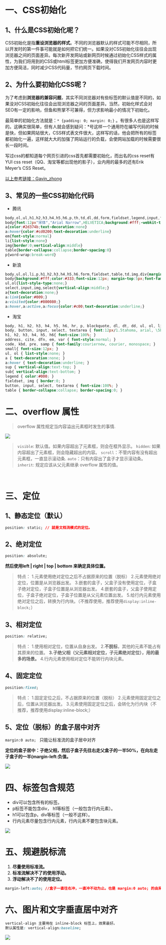 # 一、CSS初始化
## 1、什么是CSS初始化呢？
 CSS初始化是指**重设浏览器的样式**。不同的浏览器默认的样式可能不尽相同，所以开发时的第一件事可能就是如何把它们统一。如果没对CSS初始化往往会出现浏览器之间的页面差异。每次新开发网站或新网页时候通过初始化CSS样式的属性，为我们将用到的CSS或html标签更加方便准确，使得我们开发网页内容时更加方便简洁，同时减少CSS代码量，节约网页下载时间。



## 2、为什么要初始化CSS呢？
为了考虑到**浏览器的兼容问题**，其实不同浏览器对有些标签的默认值是不同的，如果没对CSS初始化往往会出现浏览器之间的页面差异。当然，初始化样式会对SEO有一定的影响，但鱼和熊掌不可兼得，但力求影响最小的情况下初始化。

最简单的初始化方法就是：` * {padding: 0; margin: 0;} ` 。有很多人也是这样写的。这确实很简单，但有人就会感到疑问：*号这样一个通用符在编写代码的时候是快，但如果网站很大，CSS样式表文件很大，这样写的话，他会把所有的标签都初始化一遍，这样就大大的加强了网站运行的负载，会使网站加载的时候需要很长一段时间。

写过css的都知道每个网页引进的css首先都需要初始化，而出名的css reset有YUI css reset（QQ、淘宝等都出现他的影子），业内用的最多的还有Erik Meyer’s CSS Reset。

[以上参考链接：Gavin_zhong](https://www.cnblogs.com/Gavinzhong/p/6995328.html)




## 3、常见的一些CSS初始化代码
- 腾讯

```css
body,ol,ul,h1,h2,h3,h4,h5,h6,p,th,td,dl,dd,form,fieldset,legend,input,textarea,select{margin:0;padding:0} 
body{font:12px"宋体","Arial Narrow",HELVETICA;background:#fff;-webkit-text-size-adjust:100%;} 
a{color:#2d374b;text-decoration:none} 
a:hover{color:#cd0200;text-decoration:underline} 
em{font-style:normal} 
li{list-style:none} 
img{border:0;vertical-align:middle} 
table{border-collapse:collapse;border-spacing:0} 
p{word-wrap:break-word}
```

- 新浪

```css
body,ul,ol,li,p,h1,h2,h3,h4,h5,h6,form,fieldset,table,td,img,div{margin:0;padding:0;border:0;} 
body{background:#fff;color:#333;font-size:12px; margin-top:5px;font-family:"SimSun","宋体","Arial Narrow";}
ul,ol{list-style-type:none;} 
select,input,img,select{vertical-align:middle;} 
a{text-decoration:none;} 
a:link{color:#009;} 
a:visited{color:#800080;} 
a:hover,a:active,a:focus{color:#c00;text-decoration:underline;}
```

- 淘宝

```css
body, h1, h2, h3, h4, h5, h6, hr, p, blockquote, dl, dt, dd, ul, ol, li, pre, form, fieldset, legend, button, input, textarea, th, td { margin:0; padding:0; } 
body, button, input, select, textarea { font:12px/1.5tahoma, arial, \5b8b\4f53; } 
h1, h2, h3, h4, h5, h6{ font-size:100%; } 
address, cite, dfn, em, var { font-style:normal; } 
code, kbd, pre, samp { font-family:couriernew, courier, monospace; } 
small{ font-size:12px; } 
ul, ol { list-style:none; } 
a { text-decoration:none; } 
a:hover { text-decoration:underline; } 
sup { vertical-align:text-top; } 
sub{ vertical-align:text-bottom; } 
legend { color:#000; } 
fieldset, img { border:0; }
button, input, select, textarea { font-size:100%; } 
table { border-collapse:collapse; border-spacing:0; } 
```





# 二、overflow 属性

> overflow 属性规定当内容溢出元素框时发生的事情.

![](./images/图片28.png)

> `visible`: 默认值。如果内容超出了元素框，则会在框外显示。
> `hidden`: 如果内容超出了元素框，则会隐藏超出的内容。
> `scroll`：不管内容有没有超出元素框，一直显示滚动条.
> `auto`：只有内容出了盒子才显示滚动条。
> `inherit`: 规定应该从父元素继承 overflow 属性的值。

​	



# 三、定位

## 1、静态定位（默认）

```css
position: static; // 就是文档流模式的定位。
```



## 2、绝对定位

```css
position: absolute;
```


**然后使用left  | right  | top  | bottom 来确定具体位置。**

> 特点：
> 1.元素使用绝对定位之后不占据原来的位置（脱标）
> 2.元素使用绝对定位，位置是从浏览器出发。
> 3.嵌套的盒子，父盒子没有使用定位，子盒子绝对定位，子盒子位置是从浏览器出发。
> 4.嵌套的盒子，父盒子使用定位，子盒子绝对定位，子盒子位置是从父元素位置出发。
> 5.给行内元素使用绝对定位之后，转换为行内块。（不推荐使用，推荐使用`display:inline-block;`）



## 3、相对定位

```css
position: relative;
```

> 特点：
> 1.使用相对定位，位置从自身出发。
> 2.**不脱标**，其他的元素不能占有其原来的位置。
> **3.子绝父相（父元素相对定位，子元素绝对定位），用的最多的场景。**
> 4.行内元素使用相对定位不能转行内块元素。



## 4、固定定位

```css
position:fixed;
```

> 特点：
> 1.固定定位之后，不占据原来的位置（脱标）
> 2.元素使用固定定位之后，位置从浏览器出发。
> 3.元素使用固定定位之后，会转化为行内块（不推荐，推荐使用display:inline-block;）



## 5、定位（脱标）的盒子居中对齐

`margin:0 auto; ` 只能让标准流的盒子居中对齐

**定位的盒子居中：子绝父相，然后子盒子先往右走父盒子的一半50%，在向左走子盒子的一半(margin-left:负值。**

![](./images/图片29.png)





# 四、标签包含规范

- div可以包含所有的标签。
- p标签不能包含div， h1等标签（一般包含行内元素）。
- h1可以包含p，div等标签（一般不这样）。
- 行内元素尽量包含行内元素，行内元素不要包含块元素。

![](./images/图片30.png)



# 五、规避脱标流

1. **尽量使用标准流。**
2. **标准流解决不了的使用浮动。**
3. **浮动解决不了的使用定位。**

```css
margin-left:auto; //盒子一直往右冲，一直冲不动为止。也是 margin:0 auto; 的由来。
```



# 六、图片和文字垂直居中对齐

```css
vertical-align 主要用在 inline-block 标签上，效果最好。
默认属性是: vertical-align:baseline;
```

![](./images/图片31.png)



